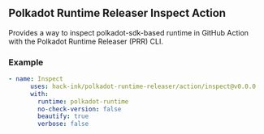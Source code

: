 ## Polkadot Runtime Releaser Inspect Action
Provides a way to inspect polkadot-sdk-based runtime in GitHub Action with the Polkadot Runtime Releaser (PRR) CLI.

### Example
```yaml
- name: Inspect
      uses: hack-ink/polkadot-runtime-releaser/action/inspect@v0.0.0
      with:
        runtime: polkadot-runtime
        no-check-version: false
        beautify: true
        verbose: false
```
